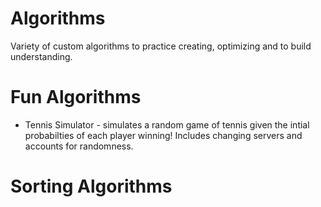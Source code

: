 # Algorithms
Variety of custom algorithms to practice creating, optimizing and to build understanding.

# Fun Algorithms

* Tennis Simulator - simulates a random game of tennis given the intial probabilties of each player winning! Includes changing servers and accounts for randomness.

# Sorting Algorithms
